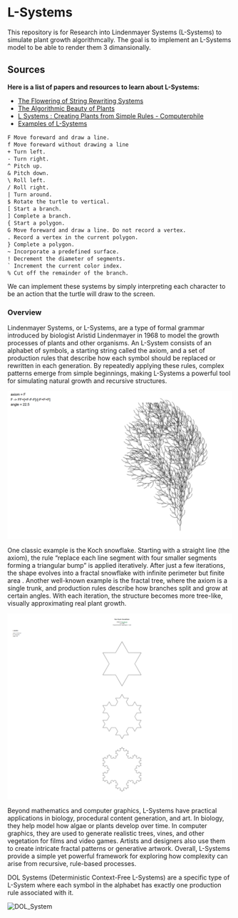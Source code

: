 # L-Systems

This repository is for Research into Lindenmayer Systems (L-Systems) to
simulate plant growth algorithmcally. The goal is to implement an L-Systems
model to be able to render them 3 dimansionally.

## Sources

**Here is a list of papers and resources to learn about L-Systems:**

- [The Flowering of String Rewriting Systems](https://www.tandfonline.com/doi/epdf/10.1080/07468342.1992.11973463?needAccess=true)
- [The Algorithmic Beauty of Plants](https://algorithmicbotany.org/papers/abop/abop.pdf)
- [L Systems : Creating Plants from Simple Rules - Computerphile](https://youtu.be/puwhf-404Xc?si=Pz6ax7lGY5Fyilyy)
- [Examples of L-Systems](https://paulbourke.net/fractals/lsys/)

```Turtle interpretation of symbols
F Move foreward and draw a line.
f Move foreward without drawing a line
+ Turn left.
- Turn right.
^ Pitch up.
& Pitch down.
\ Roll left.
/ Roll right.
| Turn around.
$ Rotate the turtle to vertical.
[ Start a branch.
] Complete a branch.
{ Start a polygon.
G Move foreward and draw a line. Do not record a vertex.
. Record a vertex in the current polygon.
} Complete a polygon.
~ Incorporate a predefined surface.
! Decrement the diameter of segments.
` Increment the current color index.
% Cut off the remainder of the branch.
```

We can implement these systems by simply interpreting each character to be an
action that the turtle will draw to the screen.

### Overview

Lindenmayer Systems, or L-Systems, are a type of formal grammar introduced by
biologist Aristid Lindenmayer in 1968 to model the growth processes of plants
and other organisms. An L-System consists of an alphabet of symbols, a
starting string called the axiom, and a set of production rules that describe
how each symbol should be replaced or rewritten in each generation. By
repeatedly applying these rules, complex patterns emerge from simple beginnings,
making L-Systems a powerful tool for simulating natural growth and recursive
structures.

![Example 1](assets/Example1.png)

One classic example is the Koch snowflake. Starting with a straight line (the
axiom), the rule “replace each line segment with four smaller segments forming
a triangular bump” is applied iteratively. After just a few iterations, the
shape evolves into a fractal snowflake with infinite perimeter but finite area
. Another well-known example is the fractal tree, where the axiom is a single
trunk, and production rules describe how branches split and grow at certain
angles. With each iteration, the structure becomes more tree-like, visually
approximating real plant growth.

![Example 2](assets/Example2.png)

Beyond mathematics and computer graphics, L-Systems have practical
applications in biology, procedural content generation, and art. In biology,
they help model how algae or plants develop over time. In computer graphics,
they are used to generate realistic trees, vines, and other vegetation for
films and video games. Artists and designers also use them to create intricate
fractal patterns or generative artwork. Overall, L-Systems provide a simple
yet powerful framework for exploring how complexity can arise from recursive,
rule-based processes.

DOL Systems (Deterministic Context-Free L-Systems) are a specific type of L-System
where each symbol in the alphabet has exactly one production rule associated
with it.

![DOL_System](assets/DOL_System.ppm)
